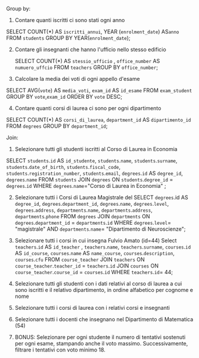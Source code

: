 Group by:

1. Contare quanti iscritti ci sono stati ogni anno

SELECT COUNT(\*) AS `iscritti_annui`,
YEAR (`enrolment_date`) AS`anno`
FROM `students`
GROUP BY YEAR(`enrolment_date`);

2. Contare gli insegnanti che hanno l'ufficio nello stesso edificio

   SELECT COUNT(\*) AS `stessio_ufficio` ,
   `office_number` AS `numuero_uffcio`
   FROM `teachers`
   GROUP BY `office_number`;

3. Calcolare la media dei voti di ogni appello d'esame

SELECT AVG(`vote`) AS `media_voti`, `exam_id` AS `id_esame`
FROM `exam_student`
GROUP BY `vote`,`exam_id`
ORDER BY `vote` DESC;

4. Contare quanti corsi di laurea ci sono per ogni dipartimento

SELECT COUNT(\*) AS `corsi_di_laurea`, `department_id` AS `dipartimento_id`
FROM `degrees`
GROUP BY `department_id`;

Join:

1. Selezionare tutti gli studenti iscritti al Corso di Laurea in Economia

SELECT `students`.`id` AS `id_studente`,
`students`.`name`,
`students`.`surname`,
`students`.`date_of_birth`,
`students`.`fiscal_code`,
`students`.`registration_number`,
`students`.`email`,
`degrees`.`id` AS `degree_id`,
`degrees`.`name`
FROM `students`
JOIN `degrees` ON `students`.`degree_id` = `degrees`.`id`
WHERE `degrees`.`name`="Corso di Laurea in Economia" ;

2. Selezionare tutti i Corsi di Laurea Magistrale del
   SELECT `degrees`.id AS `degree_id`,
   `degrees`.`department_id`,
   `degrees`.`name`,
   `degrees`.`level`,
   `degrees`.`address`,
   `departments`.`name`,
   `departments`.`address`,
   `departments`.`phone`
   FROM `degrees`
   JOIN `departments` ON `degrees`.`department_id` = `departments`.`id`
   WHERE `degrees`.`level`= "magistrale" AND `departments`.`name`= "Dipartimento di Neuroscienze";

3. Selezionare tutti i corsi in cui insegna Fulvio Amato (id=44)
   Select `teachers`.`id` AS `id_teacher` ,
   `teachers`.`name`,
   `teachers`.`surname`,
   `courses`.`id` AS `id_course`,
   `courses`.`name` AS `name_course`,
   `courses`.`description`,
   `courses`.`cfu`
   FROM `course_teacher`
   JOIN `teachers` ON `course_teacher`.`teacher_id` = `teachers`.`id`
   JOIN `courses` ON `course_teacher`.`course_id` = `courses`.`id`
   WHERE `teachers`.`id`= 44;

4. Selezionare tutti gli studenti con i dati relativi al corso di laurea a cui sono iscritti e il relativo dipartimento, in ordine alfabetico per cognome e nome

5. Selezionare tutti i corsi di laurea con i relativi corsi e insegnanti

6. Selezionare tutti i docenti che insegnano nel Dipartimento di Matematica (54)

7. BONUS: Selezionare per ogni studente il numero di tentativi sostenuti per ogni esame, stampando anche il voto massimo. Successivamente, filtrare i tentativi con voto minimo 18.
